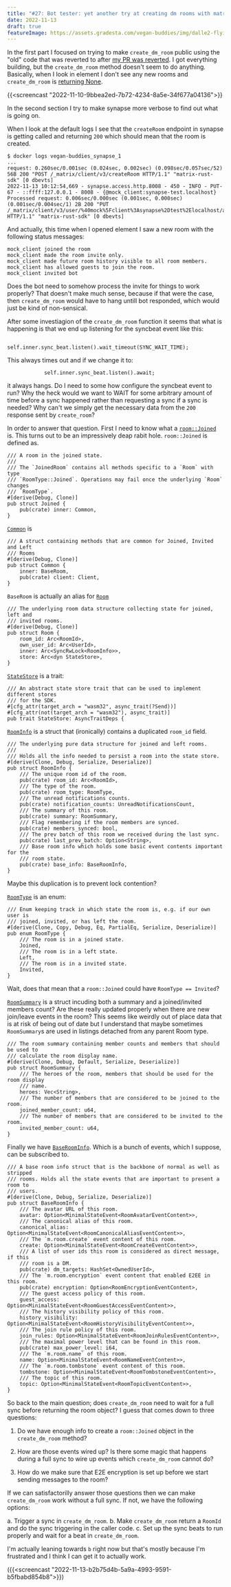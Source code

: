 ```yaml
---
title: "#27: Bot tester: yet another try at creating dm rooms with matrix-bot-sdk"
date: 2022-11-13
draft: true
featureImage: https://assets.gradesta.com/vegan-buddies/img/dalle2-flying-room.png
---
```


In the first part I focused on trying to make `create_dm_room` public using the "old" code that was reverted to after [my PR was reverted](https://github.com/matrix-org/matrix-rust-sdk/pull/1061). I got everything building, but the `create_dm_room` method doesn't seem to do anything. Basically, when I look in element I don't see any new rooms and `create_dm_room` is [returning None](https://github.com/matrix-org/matrix-rust-sdk/blob/680ef6b93afcfda87577ec943e67024b746afec9/crates/matrix-sdk/src/encryption/mod.rs#L276).

{{<screencast "2022-11-10-9bbea2ed-7b72-4234-8a5e-34f677a04136">}}

In the second section I try to make synapse more verbose to find out what is going on.

When I look at the default logs I see that the `createRoom` endpoint in synapse is getting called and returning `200` which should mean that the room is created.

```
$ docker logs vegan-buddies_synapse_1
...
request: 0.260sec/0.001sec (0.024sec, 0.002sec) (0.098sec/0.057sec/52) 56B 200 "POST /_matrix/client/v3/createRoom HTTP/1.1" "matrix-rust-sdk" [0 dbevts]
2022-11-13 10:12:54,669 - synapse.access.http.8008 - 450 - INFO - PUT-67 - ::ffff:127.0.0.1 - 8008 - {@mock_client:synapse-test.localhost} Processed request: 0.006sec/0.000sec (0.001sec, 0.000sec) (0.001sec/0.004sec/1) 2B 200 "PUT /_matrix/client/v3/user/%40mock%5Fclient%3Asynapse%2Dtest%2Elocalhost/account_data/m%2Edirect HTTP/1.1" "matrix-rust-sdk" [0 dbevts]
```

And actually, this time when I opened element I saw a new room with the following status messages:

```
mock_client joined the room
mock_client made the room invite only.
mock_client made future room history visible to all room members.
mock_client has allowed guests to join the room.
mock_client invited bot
```

Does the bot need to somehow process the invite for things to work properly? That doesn't make much sense, because if that were the case, then `create_dm_room` would have to hang untill bot responded, which would just be kind of non-sensical.

After some investiagion of the `create_dm_room` function it seems that what is happening is that we end up listening for the syncbeat event like this:

```
            self.inner.sync_beat.listen().wait_timeout(SYNC_WAIT_TIME);
```

This always times out and if we change it to:

```
            self.inner.sync_beat.listen().await;
```

it always hangs. Do I need to some how configure the syncbeat event to run? Why the heck would we want to WAIT for some arbitrary amount of time before a sync happened rather than requesting a sync if a sync is needed? Why can't we simply get the necessary data from the `200` response sent by `create_room`?

In order to answer that question. First I need to know what a [`room::Joined`](https://github.com/matrix-org/matrix-rust-sdk/blob/680ef6b93afcfda87577ec943e67024b746afec9/crates/matrix-sdk/src/room/joined.rs#L57) is. This turns out to be an impressively deap rabit hole. `room::Joined` is defined as.

```
/// A room in the joined state.
///
/// The `JoinedRoom` contains all methods specific to a `Room` with type
/// `RoomType::Joined`. Operations may fail once the underlying `Room` changes
/// `RoomType`.
#[derive(Debug, Clone)]
pub struct Joined {
    pub(crate) inner: Common,
}
```

[`Common`](https://github.com/matrix-org/matrix-rust-sdk/blob/680ef6b93afcfda87577ec943e67024b746afec9/crates/matrix-sdk/src/room/common.rs#L51) is 

```
/// A struct containing methods that are common for Joined, Invited and Left
/// Rooms
#[derive(Debug, Clone)]
pub struct Common {
    inner: BaseRoom,
    pub(crate) client: Client,
}
```

`BaseRoom` is actually an alias for [`Room`](https://github.com/matrix-org/matrix-rust-sdk/blob/680ef6b93afcfda87577ec943e67024b746afec9/crates/matrix-sdk-base/src/rooms/normal.rs#L48)

```
/// The underlying room data structure collecting state for joined, left and
/// invited rooms.
#[derive(Debug, Clone)]
pub struct Room {
    room_id: Arc<RoomId>,
    own_user_id: Arc<UserId>,
    inner: Arc<SyncRwLock<RoomInfo>>,
    store: Arc<dyn StateStore>,
}
```

[`StateStore`](https://github.com/matrix-org/matrix-rust-sdk/blob/680ef6b93afcfda87577ec943e67024b746afec9/crates/matrix-sdk-base/src/store/mod.rs#L139) is a trait:

```
/// An abstract state store trait that can be used to implement different stores
/// for the SDK.
#[cfg_attr(target_arch = "wasm32", async_trait(?Send))]
#[cfg_attr(not(target_arch = "wasm32"), async_trait)]
pub trait StateStore: AsyncTraitDeps {
```

[`RoomInfo`](https://github.com/matrix-org/matrix-rust-sdk/blob/680ef6b93afcfda87577ec943e67024b746afec9/crates/matrix-sdk-base/src/rooms/normal.rs#L485) is a struct that (ironically) contains a duplicated `room_id` field.

```
/// The underlying pure data structure for joined and left rooms.
///
/// Holds all the info needed to persist a room into the state store.
#[derive(Clone, Debug, Serialize, Deserialize)]
pub struct RoomInfo {
    /// The unique room id of the room.
    pub(crate) room_id: Arc<RoomId>,
    /// The type of the room.
    pub(crate) room_type: RoomType,
    /// The unread notifications counts.
    pub(crate) notification_counts: UnreadNotificationsCount,
    /// The summary of this room.
    pub(crate) summary: RoomSummary,
    /// Flag remembering if the room members are synced.
    pub(crate) members_synced: bool,
    /// The prev batch of this room we received during the last sync.
    pub(crate) last_prev_batch: Option<String>,
    /// Base room info which holds some basic event contents important for the
    /// room state.
    pub(crate) base_info: BaseRoomInfo,
}
```

Maybe this duplication is to prevent lock contention?

[`RoomType`](https://github.com/matrix-org/matrix-rust-sdk/blob/680ef6b93afcfda87577ec943e67024b746afec9/crates/matrix-sdk-base/src/rooms/normal.rs#L71) is an enum:

```
/// Enum keeping track in which state the room is, e.g. if our own user is
/// joined, invited, or has left the room.
#[derive(Clone, Copy, Debug, Eq, PartialEq, Serialize, Deserialize)]
pub enum RoomType {
    /// The room is in a joined state.
    Joined,
    /// The room is in a left state.
    Left,
    /// The room is in a invited state.
    Invited,
}
```

Wait, does that mean that a `room::Joined` could have `RoomType == Invited`?

[`RoomSummary`](https://github.com/matrix-org/matrix-rust-sdk/blob/680ef6b93afcfda87577ec943e67024b746afec9/crates/matrix-sdk-base/src/rooms/normal.rs#L58) is a struct incuding both a summary and a joined/invited members count? Are these really updated properly when there are new join/leave events in the room? This seems like weirdly out of place data that is at risk of being out of date but I understand that maybe sometimes `RoomSummary`s are used in listings detached from any parent Room type.

```
/// The room summary containing member counts and members that should be used to
/// calculate the room display name.
#[derive(Clone, Debug, Default, Serialize, Deserialize)]
pub struct RoomSummary {
    /// The heroes of the room, members that should be used for the room display
    /// name.
    heroes: Vec<String>,
    /// The number of members that are considered to be joined to the room.
    joined_member_count: u64,
    /// The number of members that are considered to be invited to the room.
    invited_member_count: u64,
}
```

Finally we have [`BaseRoomInfo`](https://github.com/matrix-org/matrix-rust-sdk/blob/680ef6b93afcfda87577ec943e67024b746afec9/crates/matrix-sdk-base/src/rooms/mod.rs#L58). Which is a bunch of events, which I suppose, can be subscribed to.

```
/// A base room info struct that is the backbone of normal as well as stripped
/// rooms. Holds all the state events that are important to present a room to
/// users.
#[derive(Clone, Debug, Serialize, Deserialize)]
pub struct BaseRoomInfo {
    /// The avatar URL of this room.
    avatar: Option<MinimalStateEvent<RoomAvatarEventContent>>,
    /// The canonical alias of this room.
    canonical_alias: Option<MinimalStateEvent<RoomCanonicalAliasEventContent>>,
    /// The `m.room.create` event content of this room.
    create: Option<MinimalStateEvent<RoomCreateEventContent>>,
    /// A list of user ids this room is considered as direct message, if this
    /// room is a DM.
    pub(crate) dm_targets: HashSet<OwnedUserId>,
    /// The `m.room.encryption` event content that enabled E2EE in this room.
    pub(crate) encryption: Option<RoomEncryptionEventContent>,
    /// The guest access policy of this room.
    guest_access: Option<MinimalStateEvent<RoomGuestAccessEventContent>>,
    /// The history visibility policy of this room.
    history_visibility: Option<MinimalStateEvent<RoomHistoryVisibilityEventContent>>,
    /// The join rule policy of this room.
    join_rules: Option<MinimalStateEvent<RoomJoinRulesEventContent>>,
    /// The maximal power level that can be found in this room.
    pub(crate) max_power_level: i64,
    /// The `m.room.name` of this room.
    name: Option<MinimalStateEvent<RoomNameEventContent>>,
    /// The `m.room.tombstone` event content of this room.
    tombstone: Option<MinimalStateEvent<RoomTombstoneEventContent>>,
    /// The topic of this room.
    topic: Option<MinimalStateEvent<RoomTopicEventContent>>,
}
```

So back to the main question; does `create_dm_room` need to wait for a full sync before returning the room object? I guess that comes down to three questions:

1. Do we have enough info to create a `room::Joined` object in the `create_dm_room` method?

2. How are those events wired up? Is there some magic that happens during a full sync to wire up events which `create_dm_room` cannot do?

3. How do we make sure that E2E encryption is set up before we start sending messages to the room?

If we can satisfactorilly answer those questions then we can make `create_dm_room` work without a full sync. If not, we have the following options:

a. Trigger a sync in `create_dm_room`.
b. Make `create_dm_room` return a `RoomId` and do the sync triggering in the caller code.
c. Set up the sync beats to run properly and wait for a beat in `create_dm_room`.

I'm actually leaning towards `b` right now but that's mostly because I'm frustrated and I think I can get it to actually work.

({{<screencast "2022-11-13-b2b75d4b-5a9a-4993-9591-b5fbabd854b8">}})
